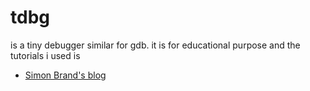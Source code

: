 # tdbg

is a tiny debugger similar for gdb. 
it is for educational purpose and the tutorials i used is 

- [Simon Brand's blog](https://blog.tartanllama.xyz/writing-a-linux-debugger-setup/) 